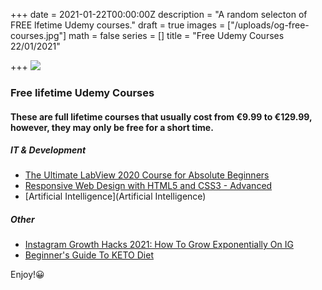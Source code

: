 +++
date = 2021-01-22T00:00:00Z
description = "A random selecton of FREE lfetime Udemy courses."
draft = true
images = ["/uploads/og-free-courses.jpg"]
math = false
series = []
title = "Free Udemy Courses 22/01/2021"

+++
![](/uploads/og-free-courses.jpg)

### Free lifetime Udemy Courses

#### These are full lifetime courses that usually cost from €9.99 to €129.99, however, they may only be free for a short time.

##### IT & Development

* [The Ultimate LabView 2020 Course for Absolute Beginners](https://www.udemy.com/course/the-ultimate-labview-2020-course/?ranMID=39197&ranEAID=TnL5HPStwNw&ranSiteID=TnL5HPStwNw-1VLeoBn94qkSOP1KRDMF2Q&utm_source=aff-campaign&LSNPUBID=TnL5HPStwNw&utm_medium=udemyads&couponCode=ULTLV2020)
* [Responsive Web Design with HTML5 and CSS3 - Advanced](https://www.udemy.com/course/responsive-web-design-with-html5-and-css3-advanced/)
* [Artificial Intelligence](Artificial Intelligence)

##### Other

* [Instagram Growth Hacks 2021: How To Grow Exponentially On IG](https://www.udemy.com/course/instagram-growth-hacks-2021-how-to-grow-exponentially-on-ig/?ranMID=39197&ranEAID=TnL5HPStwNw&ranSiteID=TnL5HPStwNw-Kmz1FXANfJ.KGi.UdFT1DA&utm_source=aff-campaign&LSNPUBID=TnL5HPStwNw&utm_medium=udemyads&couponCode=8317C71554314CD6806C)
* [Beginner's Guide To KETO Diet](https://www.udemy.com/course/beginners-guide-to-keto-diet-h/?ranMID=39197&ranEAID=TnL5HPStwNw&ranSiteID=TnL5HPStwNw-2VBSgj7fPhy0RvllSVpEFQ&utm_source=aff-campaign&LSNPUBID=TnL5HPStwNw&utm_medium=udemyads&couponCode=JAN2021)

Enjoy!😀